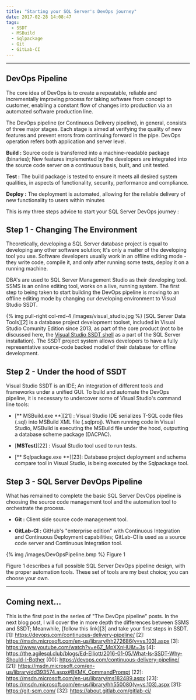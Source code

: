 ```yaml
---
title: "Starting your SQL Server's DevOps journey"
date: 2017-02-28 14:08:47
tags:
  - SSDT
  - MSBuild
  - Sqlpackage
  - Git
  - GitLab-CI
---
```

----
## DevOps Pipeline ##
The core idea of DevOps is to create a repeatable, reliable and incrementally improving process for taking software from concept to customer, enabling a constant flow of changes into production via an automated software production line.

The DevOps pipeline (or Continuous Delivery pipeline), in general, consists of three major stages. Each stage is aimed at verifying the quality of new features and prevent errors from continuing forward in the pipe. DevOps operation refers both application and server level. 

**Build :** Source code is transferred into a machine-readable package (binaries); New features implemented by the developers are integrated into the source code server on a continuous basis, built, and unit tested.

**Test :** The build package is tested to ensure it meets all desired system qualities, in aspects of functionality, security, performance and compliance.

**Deploy :** The deployment is automated, allowing for the reliable delivery of new functionality to users within minutes

This is my three steps advice to start your SQL Server DevOps journey :

##  Step 1 - Changing The Environment ##

Theoretically, developing a SQL Server database project is equal to developing any other software solution; It's only a matter of the developing tool you use. Software developers usually work in an offline editing mode - they write code, compile it, and only after running some tests, deploy it on a running machine.       

DBA's are used to SQL Server Management Studio as their developing tool. SSMS is an online editing tool, works on a live, running system. The first step to being taken to start building the DevOps pipeline is moving to an offline editing mode by changing our developing environment to Visual Studio SSDT.   

{% img pull-right col-md-4 /images/visual_studio.jpg %} [SQL Server Data Tools][2] is a database project development toolset, included in Visual Studio Comunity Edition since 2013, as part of the core product (not to be discussed here, the [Visual Studio SSDT shell](http://blog.nwcadence.com/sql-server-data-tools-clearing-up-the-confusion/) as a part of the SQL Server installation). The SSDT project system allows developers to have a fully representative source-code backed model of their database for offline development. 

## Step 2 - Under the hood of SSDT ##

Visual Studio SSDT is an IDE;  An integration of different tools and frameworks under a unified GUI. To build and automate the DevOps pipeline, it is necessary to undercover some of Visual Studio's command line tools:

* [** MSBuild.exe **][21] : Visual Studio IDE serializes T-SQL code files (.sql) into MSBuild XML file (.sqlproj). When running code in Visual Studio, MSBuild is executing the MSBuild file under the hood, outputting a database scheme package (DACPAC).  

*  [**MSTest**][22] : Visual Studio tool used to run tests.

* [** Sqlpackage.exe **][23]: Database project deployment and schema compare tool in  Visual Studio, is being executed by the Sqlpackage tool.

## Step 3 - SQL Server DevOps Pipeline ##

What has remained to complete the basic SQL Server DevOps pipeline is choosing the source code management tool and the automation tool to orchestrate the process.

* **Git :** Client side source code management tool. 

* **GitLab-CI :** GitHub's "enterprise edition" with Continuous Integration and Continuous Deployment capabilities; GitLab-CI is used as a source code server and Continuous Integration tool.

{% img /images/DevOpsPipeline.bmp %} Figure 1

Figure 1 describes a full possible SQL Server DevOps pipeline design, with the proper automation tools. These set of tools are my best choice; you can choose your own. 

---

## Coming next... ##
This is the first post in the series of "The DevOps pipeline" posts. In the next blog post, I will cover the in more depth the differences between SSMS and SSDT; Meanwhile, [follow this link][3] and take your first steps in SSDT.
[1]: https://devops.com/continuous-delivery-pipeline/
[2]: https://msdn.microsoft.com/en-us/library/hh272686(v=vs.103).aspx
[3]: https://www.youtube.com/watch?v=e6Z_MpXXnHU&t=3s
[4]: https://the.agilesql.club/blogs/Ed-Elliott/2016-01-05/What-Is-SSDT-Why-Should-I-Bother
[00]: https://devops.com/continuous-delivery-pipeline/
[21]: https://msdn.microsoft.com/en-us/library/dd393574.aspx#BKMK_CommandPrompt
[22]: https://msdn.microsoft.com/en-us/library/ms182489.aspx
[23]: https://msdn.microsoft.com/en-us/library/hh550080(v=vs.103).aspx
[31]: https://git-scm.com/
[32]: https://about.gitlab.com/gitlab-ci/